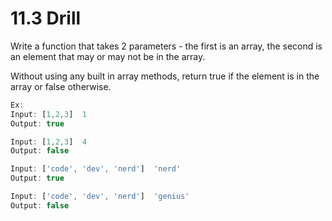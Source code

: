 # 11.3 Drill

Write a function that takes 2 parameters - the first is an array, the second is an element that may or may not be in the array.  

Without using any built in array methods, return true if the element is in the array or false otherwise.  

```javascript
Ex:
Input: [1,2,3]  1
Output: true

Input: [1,2,3]  4
Output: false

Input: ['code', 'dev', 'nerd']  'nerd'
Output: true

Input: ['code', 'dev', 'nerd']  'genius'
Output: false
```

